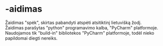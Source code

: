 # -aidimas
Žaidimas "spėk", skirtas pabandyti atspėti atsitiktinį lietuvišką žodį.
Žaidimas parašytas "python" programavimo kalba, "PyCharm" platformoje.
Naudojamos tik "build-in" bibliotekos "PyCharm" platformoje, todėl nieko papildomai diegti nereiks.
